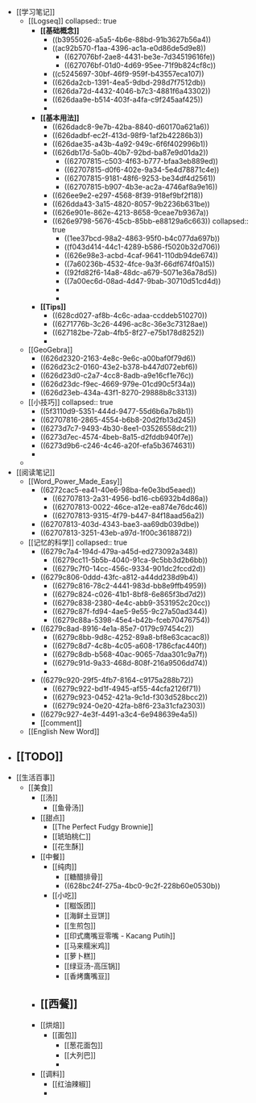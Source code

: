 - [[学习笔记]]
	- [[Logseq]]
	  collapsed:: true
		- **[[基础概念]]**
			- ((b3955026-a5a5-4b6e-88bd-91b3627b56a4))
			- ((ac92b570-f1aa-4396-ac1a-e0d86de5d9e8))
				- ((627076bf-2ae8-4431-be3e-7d34519616fe))
				- ((627076bf-01d0-4d69-95ee-71f9b824cf8c))
			- ((c5245697-30bf-46f9-959f-b43557eca107))
			- ((626da2cb-1391-4ea5-9dbd-298d7f7512db))
			- ((626da72d-4432-4046-b7c3-4881f6a43302))
			- ((626daa9e-b514-403f-a4fa-c9f245aaf425))
			-
		- **[[基本用法]]**
			- ((626dadc8-9e7b-42ba-8840-d60170a621a6))
			- ((626dadbf-ec2f-413d-98f9-1af2b42286b3))
			- ((626dae35-a43b-4a92-949c-6f6f402996b1))
			- ((626db17d-5a0b-40b7-92bd-ba87e9d01da2))
				- ((62707815-c503-4f63-b777-bfaa3eb889ed))
				- ((62707815-d0f6-402e-9a34-5e4d78871c4e))
				- ((62707815-9181-48f6-9253-be34df4d2561))
				- ((62707815-b907-4b3e-ac2a-4746af8a9e16))
			- ((626ee9e2-e297-4568-8f39-918ef9bf2f18))
			- ((626dda43-3a15-4820-8057-9b2236b631be))
			- ((626e901e-862e-4213-8658-9ceae7b9367a))
			- ((626e9798-5676-45cb-85bb-e88129a6c663))
			  collapsed:: true
				- ((1ee37bcd-98a2-4863-95f0-b4c077da697b))
				- ((f043d414-44c1-4289-b586-f5020b32d706))
				- ((626e98e3-acbd-4caf-9641-110db94de674))
				- ((7a60236b-4532-4fce-9a3f-66df674f0a15))
				- ((92fd82f6-14a8-48dc-a679-5071e36a78d5))
				- ((7a00ec6d-08ad-4d47-9bab-30710d51cd4d))
				-
				-
		- **[[Tips]]**
			- ((628cd027-af8b-4c6c-adaa-ccddeb510270))
			- ((6271776b-3c26-4496-ac8c-36e3c73128ae))
			- ((627182be-72ab-4fb5-8f27-e75b178d8252))
			-
	- [[GeoGebra]]
		- ((626d2320-2163-4e8c-9e6c-a00baf0f79d6))
		- ((626d23c2-0160-43e2-b378-b447d072ebf6))
		- ((626d23d0-c2a7-4cc8-8adb-a9e16cf1e76c))
		- ((626d23dc-f9ec-4669-979e-01cd90c5f34a))
		- ((626d23eb-434a-43f1-8270-29888b8c3313))
	- [[小技巧]]
	  collapsed:: true
		- ((5f3110d9-5351-444d-9477-55d6b6a7b8b1))
		- ((62707816-2865-4554-b6b8-20d2fb13d245))
		- ((6273d7c7-9493-4b30-8ee1-03526558dc21))
		- ((6273d7ec-4574-4beb-8a15-d2fddb940f7e))
		- ((6273d9b6-c246-4c46-a20f-efa5b3674631))
		-
	-
- [[阅读笔记]]
	- [[Word_Power_Made_Easy]]
		- ((6272cac5-ea41-40e6-98ba-fe0e3bd5eaed))
			- ((62707813-2a31-4956-bd16-cb6932b4d86a))
			- ((62707813-0022-46ce-a12e-ea874e76dc46))
			- ((62707813-9315-4f79-b447-84f18aad56a2))
		- ((62707813-403d-4343-bae3-aa69db039dbe))
		- ((62707813-3251-43eb-a97d-1f00c3618872))
	- [[记忆的科学]]
	  collapsed:: true
		- ((6279c7a4-194d-479a-a45d-ed273092a348))
			- ((6279cc11-5b5b-4040-91ca-9c5bb3d2b6bb))
			- ((6279c7f0-14cc-456c-9334-901dc2fccd2d))
		- ((6279c806-0ddd-43fc-a812-a44dd238d9b4))
			- ((6279c816-78c2-4441-983d-bb8e9ffb4959))
			- ((6279c824-c026-41b1-8bf8-6e865f3bd7d2))
			- ((6279c838-2380-4e4c-abb9-3531952c20cc))
			- ((6279c87f-fd94-4ae5-9e55-9c27a50ad344))
			- ((6279c88a-5398-45e4-b42b-fceb70476754))
		- ((6279c8ad-8916-4e1a-85e7-0179c97454c2))
			- ((6279c8bb-9d8c-4252-89a8-bf8e63cacac8))
			- ((6279c8d7-4c8b-4c05-a608-1786cfac440f))
			- ((6279c8db-b568-40ac-9065-7daa301c9a7f))
			- ((6279c91d-9a33-468d-808f-216a9506dd74))
			-
		- ((6279c920-29f5-4fb7-8164-c9175a288b72))
			- ((6279c922-bd1f-4945-af55-44cfa2126f71))
			- ((6279c923-0452-421a-9c1d-f303d528bcc2))
			- ((6279c924-0e20-42fa-b8f6-23a31cfa2303))
		- ((6279c927-4e3f-4491-a3c4-6e948639e4a5))
		- [[comment]]
	- [[English New Word]]
- [[TODO]]
	-
- [[生活百事]]
	- [[美食]]
		- [[汤]]
			- [[鱼骨汤]]
		- [[甜点]]
			- [[The Perfect Fudgy Brownie]]
			- [[琥珀桃仁]]
			- [[花生酥]]
		- [[中餐]]
			- [[纯肉]]
				- [[糖醋排骨]]
				- ((628bc24f-275a-4bc0-9c2f-228b60e0530b))
			- [[小吃]]
				- [[糍饭团]]
				- [[海鲜土豆饼]]
				- [[生煎包]]
				- [[印式鹰嘴豆零嘴 - Kacang Putih]]
				- [[马来糯米鸡]]
				- [[萝卜糕]]
				- [[绿豆汤-高压锅]]
				- [[香烤鷹嘴豆]]
		- [[西餐]]
			-
		- [[烘焙]]
			- [[面包]]
				- [[葱花面包]]
				- [[大列巴]]
				-
		- [[调料]]
			- [[红油辣椒]]
			-